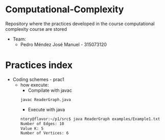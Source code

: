 # Computational-Complexity

Repository where the practices developed in the course computational complexity course are stored

* Team:
	- Pedro Méndez José Manuel - 315073120

# Practices index

* Coding schemes - prac1
	- how execute:
		- Compilate with javac
		```bash
		javac ReaderGraph.java
		```
		- Execute with java
		```bash
		ntory@flavor:~/p1/src$ java ReaderGraph examples/Example1.txt 
		Number of Edges: 10
		Value K: 5 
		Number of Vertices: 6
		```


